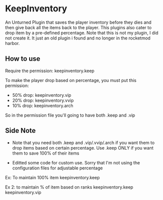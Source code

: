 # KeepInventory

An Unturned Plugin that saves the player inventory before they dies and then give back all the items back to the player.
This plugins also cater to drop item by a pre-defined percentage. Note that this is not my plugin, I did not create it. It just an old plugin i found and no longer in the rocketmod harbor.

## How to use

Require the permission: keepinventory.keep

To make the player drop based on percentage, you must put this permission:

* 50% drop: keepinventory.vip
* 20% drop: keepinventory.vvip
* 10% drop: keepinventory.arch

So in the permission file you'll going to have both .keep and .vip

## Side Note

* Note that you need both .keep and .vip/.vvip/.arch if you want them to drop items based on certain percentage. Use .keep ONLY if you want them to save 100% of  their items

* Editted some code for custom use. Sorry that I'm not using the configuration files for adjustable percentage

Ex: To maintain 100% item
<permission>keepinventory.keep</permission> 

Ex 2: to maintain % of item based on ranks
<permission>keepinventory.keep</permisson>
<permission>keepinventory.vip</permission>
